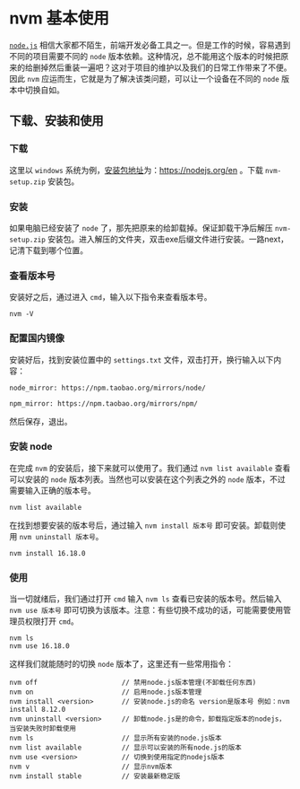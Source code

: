 # nvm 基本使用

[`node.js`](https://nodejs.org/en) 相信大家都不陌生，前端开发必备工具之一。但是工作的时候，容易遇到不同的项目需要不同的 `node` 版本依赖。这种情况，总不能用这个版本的时候把原来的给删掉然后重装一遍吧？这对于项目的维护以及我们的日常工作带来了不便。因此 `nvm` 应运而生，它就是为了解决该类问题，可以让一个设备在不同的 `node` 版本中切换自如。

## 下载、安装和使用

### 下载

这里以 `windows` 系统为例，[安装包地址](https://nodejs.org/en)为：https://nodejs.org/en 。下载 `nvm-setup.zip` 安装包。

### 安装

如果电脑已经安装了 `node` 了，那先把原来的给卸载掉。保证卸载干净后解压 `nvm-setup.zip` 安装包。进入解压的文件夹，双击exe后缀文件进行安装。一路next，记清下载到哪个位置。

### 查看版本号

安装好之后，通过进入 `cmd`，输入以下指令来查看版本号。

```js-nolint
nvm -V
```

### 配置国内镜像

安装好后，找到安装位置中的 `settings.txt` 文件，双击打开，换行输入以下内容：

```js-nolint
node_mirror: https://npm.taobao.org/mirrors/node/

npm_mirror: https://npm.taobao.org/mirrors/npm/
```

然后保存，退出。

### 安装 node

在完成 `nvm` 的安装后，接下来就可以使用了。我们通过 `nvm list available` 查看可以安装的 `node` 版本列表。当然也可以安装在这个列表之外的 `node` 版本，不过需要输入正确的版本号。

```js-nolint
nvm list available
```

在找到想要安装的版本号后，通过输入 `nvm install 版本号` 即可安装。卸载则使用 `nvm uninstall 版本号`。

```js-nolint
nvm install 16.18.0
```

### 使用

当一切就绪后，我们通过打开 `cmd` 输入 `nvm ls` 查看已安装的版本号。然后输入 `nvm use 版本号` 即可切换为该版本。注意：有些切换不成功的话，可能需要使用管理员权限打开 `cmd`。

```js-nolint
nvm ls
nvm use 16.18.0
```

这样我们就能随时的切换 `node` 版本了，这里还有一些常用指令：

```js-nolint
nvm off                     // 禁用node.js版本管理(不卸载任何东西)
nvm on                      // 启用node.js版本管理
nvm install <version>       // 安装node.js的命名 version是版本号 例如：nvm install 8.12.0
nvm uninstall <version>     // 卸载node.js是的命令，卸载指定版本的nodejs，当安装失败时卸载使用
nvm ls                      // 显示所有安装的node.js版本
nvm list available          // 显示可以安装的所有node.js的版本
nvm use <version>           // 切换到使用指定的nodejs版本
nvm v                       // 显示nvm版本
nvm install stable          // 安装最新稳定版
```
